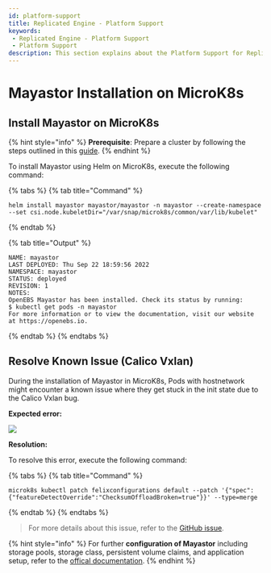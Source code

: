 ```yaml
---
id: platform-support
title: Replicated Engine - Platform Support
keywords:
 - Replicated Engine - Platform Support
 - Platform Support
description: This section explains about the Platform Support for Replicated Engine.
---
```

# Mayastor Installation on MicroK8s

## Install Mayastor on MicroK8s

{% hint style="info" %}
**Prerequisite**: Prepare a cluster by following the steps outlined in this [guide](https://mayastor.gitbook.io/introduction/quickstart/preparing-the-cluster).
{% endhint %}

To install Mayastor using Helm on MicroK8s, execute the following command:

{% tabs %}
{% tab title="Command" %}
```text 
helm install mayastor mayastor/mayastor -n mayastor --create-namespace  --set csi.node.kubeletDir="/var/snap/microk8s/common/var/lib/kubelet"
```
{% endtab %}

{% tab title="Output" %}
```text
NAME: mayastor
LAST DEPLOYED: Thu Sep 22 18:59:56 2022
NAMESPACE: mayastor
STATUS: deployed
REVISION: 1
NOTES:
OpenEBS Mayastor has been installed. Check its status by running:
$ kubectl get pods -n mayastor
For more information or to view the documentation, visit our website at https://openebs.io.
```
{% endtab %}
{% endtabs %}

## Resolve Known Issue (Calico Vxlan)

During the installation of Mayastor in MicroK8s, Pods with hostnetwork might encounter a known issue where they get stuck in the init state due to the Calico Vxlan bug.

**Expected error:**

![](https://hackmd.io/_uploads/Syigxz7u3.png)

**Resolution:**

To resolve this error, execute the following command:

{% tabs %}
{% tab title="Command" %}

```text
microk8s kubectl patch felixconfigurations default --patch '{"spec":{"featureDetectOverride":"ChecksumOffloadBroken=true"}}' --type=merge
```
{% endtab %}
{% endtabs %}

> For more details about this issue, refer to the [GitHub issue](https://github.com/canonical/microk8s/issues/3695).

{% hint style="info" %}
For further **configuration of Mayastor** including storage pools, storage class, persistent volume claims, and application setup, refer to the [offical documentation](https://mayastor.gitbook.io/introduction/quickstart/configure-mayastor). 
{% endhint %}
